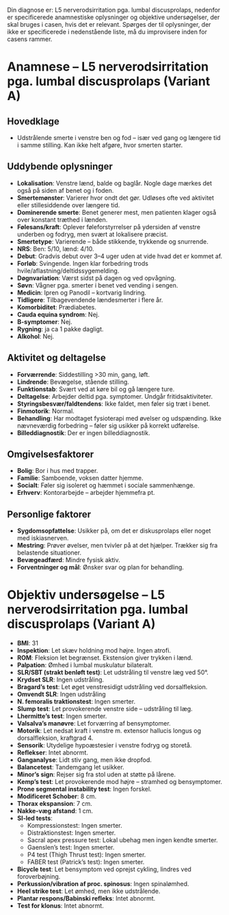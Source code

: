 
Din diagnose er: L5 nerverodsirritation pga. lumbal discusprolaps, nedenfor er specificerede anamnestiske oplysninger og objektive undersøgelser, der skal bruges i casen, hvis det er relevant. Spørges der til oplysninger, der ikke er specificerede i nedenstående liste, må du improvisere inden for casens rammer. 

# Anamnese – L5 nerverodsirritation pga. lumbal discusprolaps (Variant A)

## Hovedklage

- Udstrålende smerte i venstre ben og fod – især ved gang og længere tid i samme stilling. Kan ikke helt afgøre, hvor smerten starter.

## Uddybende oplysninger

- **Lokalisation**: Venstre lænd, balde og baglår. Nogle dage mærkes det også på siden af benet og i foden.
- **Smertemønster**: Varierer hvor ondt det gør. Udløses ofte ved aktivitet eller stillesiddende over længere tid.
- **Dominerende smerte**: Benet generer mest, men patienten klager også over konstant træthed i lænden.
- **Følesans/kraft**: Oplever føleforstyrrelser på ydersiden af venstre underben og fodryg, men svært at lokalisere præcist.
- **Smertetype**: Varierende – både stikkende, trykkende og snurrende.
- **NRS**: Ben: 5/10, lænd: 4/10.
- **Debut**: Gradvis debut over 3–4 uger uden at vide hvad det er kommet af.
- **Forløb**: Svingende. Ingen klar forbedring trods hvile/aflastning/deltidssygemelding.
- **Døgnvariation**: Værst sidst på dagen og ved opvågning.
- **Søvn**: Vågner pga. smerter i benet ved vending i sengen.
- **Medicin**: Ipren og Panodil – kortvarig lindring.
- **Tidligere**: Tilbagevendende lændesmerter i flere år.
- **Komorbiditet**: Prædiabetes.
- **Cauda equina syndrom**: Nej.
- **B-symptomer**: Nej.
- **Rygning**: ja ca 1 pakke dagligt.
- **Alkohol**: Nej.

## Aktivitet og deltagelse

- **Forværrende**: Siddestilling >30 min, gang, løft.
- **Lindrende**: Bevægelse, stående stilling.
- **Funktionstab**: Svært ved at køre bil og gå længere ture.
- **Deltagelse**: Arbejder deltid pga. symptomer. Undgår fritidsaktiviteter.
- **Styringsbesvær/faldtendens**: Ikke faldet, men føler sig træt i benet.
- **Finmotorik**: Normal.
- **Behandling**: Har modtaget fysioterapi med øvelser og udspænding. Ikke nævneværdig forbedring – føler sig usikker på korrekt udførelse. 
- **Billeddiagnostik**: Der er ingen billeddiagnostik.

## Omgivelsesfaktorer

- **Bolig**: Bor i hus med trapper.
- **Familie**: Samboende, voksen datter hjemme.
- **Socialt**: Føler sig isoleret og hæmmet i sociale sammenhænge.
- **Erhverv**: Kontorarbejde – arbejder hjemmefra pt.

## Personlige faktorer

- **Sygdomsopfattelse**: Usikker på, om det er diskusprolaps eller noget med iskiasnerven.
- **Mestring**: Prøver øvelser, men tvivler på at det hjælper. Trækker sig fra belastende situationer.
- **Bevægeadfærd**: Mindre fysisk aktiv.
- **Forventninger og mål**: Ønsker svar og plan for behandling.

# Objektiv undersøgelse – L5 nerverodsirritation pga. lumbal discusprolaps (Variant A)
- **BMI**: 31
- **Inspektion**: Let skæv holdning mod højre. Ingen atrofi.  
- **ROM**: Fleksion let begrænset. Ekstension giver trykken i lænd.  
- **Palpation**: Ømhed i lumbal muskulatur bilateralt.  
- **SLR/SBT (strakt benløft test)**: Let udstråling til venstre læg ved 50°.  
- **Krydset SLR**: Ingen udstråling.  
- **Bragard’s test**: Let øget venstresidigt udstråling ved dorsalfleksion.  
- **Omvendt SLR**: Ingen udstråling 
- **N. femoralis traktionstest**: Ingen smerter. 
- **Slump test**: Let provokerende venstre side – udstråling til læg.  
- **Lhermitte’s test**: Ingen smerter.  
- **Valsalva’s manøvre**: Let forværring af bensymptomer.  
- **Motorik**: Let nedsat kraft i venstre m. extensor hallucis longus og dorsalfleksion, kraftgrad 4.
- **Sensorik**: Utydelige hypoæstesier i venstre fodryg og storetå.
- **Reflekser**: Intet abnormt.  
- **Ganganalyse**: Lidt stiv gang, men ikke dropfod.  
- **Balancetest**: Tandemgang let usikker.  
- **Minor’s sign**: Rejser sig fra stol uden at støtte på lårene.
- **Kemp’s test**: Let provokerende mod højre – stramhed og bensymptomer.  
- **Prone segmental instability test**: Ingen forskel.  
- **Modificeret Schober**: 8 cm.  
- **Thorax ekspansion**: 7 cm.  
- **Nakke-væg afstand**: 1 cm.  
- **SI-led tests**:  
  - Kompressionstest: Ingen smerter.  
  - Distraktionstest: Ingen smerter.  
  - Sacral apex pressure test: Lokal ubehag men ingen kendte smerter.  
  - Gaenslen’s test: Ingen smerter.  
  - P4 test (Thigh Thrust test): Ingen smerter.  
  - FABER test (Patrick’s test): Ingen smerter. 
- **Bicycle test**: Let bensymptom ved oprejst cykling, lindres ved foroverbøjning.  
- **Perkussion/vibration af proc. spinosus**: Ingen spinalømhed.  
- **Heel strike test**: Let ømhed, men ikke udstrålende.  
- **Plantar respons/Babinski refleks**: Intet abnormt.  
- **Test for klonus**: Intet abnormt.


